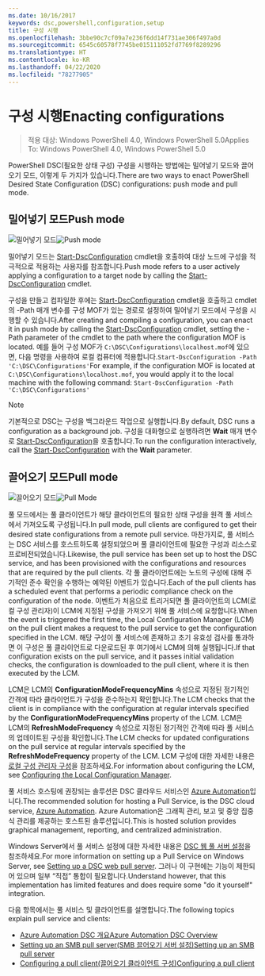 ```yaml
---
ms.date: 10/16/2017
keywords: dsc,powershell,configuration,setup
title: 구성 시행
ms.openlocfilehash: 3bbe90c7cf09a7e236f6dd14f731ae306f497a0d
ms.sourcegitcommit: 6545c60578f7745be015111052fd7769f8289296
ms.translationtype: HT
ms.contentlocale: ko-KR
ms.lasthandoff: 04/22/2020
ms.locfileid: "78277905"
---
```

# <a name="enacting-configurations"></a><span data-ttu-id="ae0d1-103">구성 시행</span><span class="sxs-lookup"><span data-stu-id="ae0d1-103">Enacting configurations</span></span>

> <span data-ttu-id="ae0d1-104">적용 대상: Windows PowerShell 4.0, Windows PowerShell 5.0</span><span class="sxs-lookup"><span data-stu-id="ae0d1-104">Applies To: Windows PowerShell 4.0, Windows PowerShell 5.0</span></span>

<span data-ttu-id="ae0d1-105">PowerShell DSC(필요한 상태 구성) 구성을 시행하는 방법에는 밀어넣기 모드와 끌어오기 모드, 이렇게 두 가지가 있습니다.</span><span class="sxs-lookup"><span data-stu-id="ae0d1-105">There are two ways to enact PowerShell Desired State Configuration (DSC) configurations: push mode and pull mode.</span></span>

## <a name="push-mode"></a><span data-ttu-id="ae0d1-106">밀어넣기 모드</span><span class="sxs-lookup"><span data-stu-id="ae0d1-106">Push mode</span></span>

<span data-ttu-id="ae0d1-107">![밀어넣기 모드](media/enactingConfigurations/pushModel.png "밀어넣기 모드 작동 방식")</span><span class="sxs-lookup"><span data-stu-id="ae0d1-107">![Push mode](media/enactingConfigurations/pushModel.png "How push mode works")</span></span>

<span data-ttu-id="ae0d1-108">밀어넣기 모드는 [Start-DscConfiguration](/powershell/module/psdesiredstateconfiguration/start-dscconfiguration) cmdlet을 호출하여 대상 노드에 구성을 적극적으로 적용하는 사용자를 참조합니다.</span><span class="sxs-lookup"><span data-stu-id="ae0d1-108">Push mode refers to a user actively applying a configuration to a target node by calling the [Start-DscConfiguration](/powershell/module/psdesiredstateconfiguration/start-dscconfiguration) cmdlet.</span></span>

<span data-ttu-id="ae0d1-109">구성을 만들고 컴파일한 후에는 [Start-DscConfiguration](/powershell/module/psdesiredstateconfiguration/start-dscconfiguration) cmdlet을 호출하고 cmdlet의 -Path 매개 변수를 구성 MOF가 있는 경로로 설정하여 밀어넣기 모드에서 구성을 시행할 수 있습니다.</span><span class="sxs-lookup"><span data-stu-id="ae0d1-109">After creating and compiling a configuration, you can enact it in push mode by calling the [Start-DscConfiguration](/powershell/module/psdesiredstateconfiguration/start-dscconfiguration) cmdlet, setting the -Path parameter of the cmdlet to the path where the configuration MOF is located.</span></span> <span data-ttu-id="ae0d1-110">예를 들어 구성 MOF가 `C:\DSC\Configurations\localhost.mof`에 있으면, 다음 명령을 사용하여 로컬 컴퓨터에 적용합니다.`Start-DscConfiguration -Path 'C:\DSC\Configurations'`</span><span class="sxs-lookup"><span data-stu-id="ae0d1-110">For example, if the configuration MOF is located at `C:\DSC\Configurations\localhost.mof`, you would apply it to the local machine with the following command: `Start-DscConfiguration -Path 'C:\DSC\Configurations'`</span></span>

> [!NOTE]
> <span data-ttu-id="ae0d1-111">기본적으로 DSC는 구성을 백그라운드 작업으로 실행합니다.</span><span class="sxs-lookup"><span data-stu-id="ae0d1-111">By default, DSC runs a configuration as a background job.</span></span> <span data-ttu-id="ae0d1-112">구성을 대화형으로 실행하려면 **Wait** 매개 변수로 [Start-DscConfiguration](/powershell/module/psdesiredstateconfiguration/start-dscconfiguration)을 호출합니다.</span><span class="sxs-lookup"><span data-stu-id="ae0d1-112">To run the configuration interactively, call the [Start-DscConfiguration](/powershell/module/psdesiredstateconfiguration/start-dscconfiguration) with the **Wait** parameter.</span></span>

## <a name="pull-mode"></a><span data-ttu-id="ae0d1-113">끌어오기 모드</span><span class="sxs-lookup"><span data-stu-id="ae0d1-113">Pull mode</span></span>

<span data-ttu-id="ae0d1-114">![끌어오기 모드](media/enactingConfigurations/pullModel.png "끌어오기 모드 작동 방식")</span><span class="sxs-lookup"><span data-stu-id="ae0d1-114">![Pull Mode](media/enactingConfigurations/pullModel.png "How pull mode works")</span></span>

<span data-ttu-id="ae0d1-115">풀 모드에서는 풀 클라이언트가 해당 클라이언트의 필요한 상태 구성을 원격 풀 서비스에서 가져오도록 구성됩니다.</span><span class="sxs-lookup"><span data-stu-id="ae0d1-115">In pull mode, pull clients are configured to get their desired state configurations from a remote pull service.</span></span> <span data-ttu-id="ae0d1-116">마찬가지로, 풀 서비스는 DSC 서비스를 호스트하도록 설정되었으며 풀 클라이언트에 필요한 구성과 리소스로 프로비전되었습니다.</span><span class="sxs-lookup"><span data-stu-id="ae0d1-116">Likewise, the pull service has been set up to host the DSC service, and has been provisioned with the configurations and resources that are required by the pull clients.</span></span> <span data-ttu-id="ae0d1-117">각 풀 클라이언트에는 노드의 구성에 대해 주기적인 준수 확인을 수행하는 예약된 이벤트가 있습니다.</span><span class="sxs-lookup"><span data-stu-id="ae0d1-117">Each of the pull clients has a scheduled event that performs a periodic compliance check on the configuration of the node.</span></span> <span data-ttu-id="ae0d1-118">이벤트가 처음으로 트리거되면 풀 클라이언트의 LCM(로컬 구성 관리자)이 LCM에 지정된 구성을 가져오기 위해 풀 서비스에 요청합니다.</span><span class="sxs-lookup"><span data-stu-id="ae0d1-118">When the event is triggered the first time, the Local Configuration Manager (LCM) on the pull client makes a request to the pull service to get the configuration specified in the LCM.</span></span> <span data-ttu-id="ae0d1-119">해당 구성이 풀 서비스에 존재하고 초기 유효성 검사를 통과하면 이 구성은 풀 클라이언트로 다운로드된 후 여기에서 LCM에 의해 실행됩니다.</span><span class="sxs-lookup"><span data-stu-id="ae0d1-119">If that configuration exists on the pull service, and it passes initial validation checks, the configuration is downloaded to the pull client, where it is then executed by the LCM.</span></span>

<span data-ttu-id="ae0d1-120">LCM은 LCM의 **ConfigurationModeFrequencyMins** 속성으로 지정된 정기적인 간격에 따라 클라이언트가 구성을 준수하는지 확인합니다.</span><span class="sxs-lookup"><span data-stu-id="ae0d1-120">The LCM checks that the client is in compliance with the configuration at regular intervals specified by the **ConfigurationModeFrequencyMins** property of the LCM.</span></span> <span data-ttu-id="ae0d1-121">LCM은 LCM의 **RefreshModeFrequency** 속성으로 지정된 정기적인 간격에 따라 풀 서비스의 업데이트된 구성을 확인합니다.</span><span class="sxs-lookup"><span data-stu-id="ae0d1-121">The LCM checks for updated configurations on the pull service at regular intervals specified by the **RefreshModeFrequency** property of the LCM.</span></span> <span data-ttu-id="ae0d1-122">LCM 구성에 대한 자세한 내용은 [로컬 구성 관리자 구성](../managing-nodes/metaConfig.md)을 참조하세요.</span><span class="sxs-lookup"><span data-stu-id="ae0d1-122">For information about configuring the LCM, see [Configuring the Local Configuration Manager](../managing-nodes/metaConfig.md).</span></span>

<span data-ttu-id="ae0d1-123">풀 서비스 호스팅에 권장되는 솔루션은 DSC 클라우드 서비스인 [Azure Automation](https://azure.microsoft.com/services/automation/)입니다.</span><span class="sxs-lookup"><span data-stu-id="ae0d1-123">The recommended solution for hosting a Pull Service, is the DSC cloud service, [Azure Automation](https://azure.microsoft.com/services/automation/).</span></span> <span data-ttu-id="ae0d1-124">Azure Automation은 그래픽 관리, 보고 및 중앙 집중식 관리를 제공하는 호스트된 솔루션입니다.</span><span class="sxs-lookup"><span data-stu-id="ae0d1-124">This is hosted solution provides graphical management, reporting, and centralized administration.</span></span>

<span data-ttu-id="ae0d1-125">Windows Server에서 풀 서비스 설정에 대한 자세한 내용은 [DSC 웹 풀 서버 설정](pullServer.md)을 참조하세요.</span><span class="sxs-lookup"><span data-stu-id="ae0d1-125">For more information on setting up a Pull Service on Windows Server, see [Setting up a DSC web pull server](pullServer.md).</span></span> <span data-ttu-id="ae0d1-126">그러나 이 구현에는 기능이 제한되어 있으며 일부 “직접” 통합이 필요합니다.</span><span class="sxs-lookup"><span data-stu-id="ae0d1-126">Understand however, that this implementation has limited features and does require some "do it yourself" integration.</span></span>

<span data-ttu-id="ae0d1-127">다음 항목에서는 풀 서비스 및 클라이언트를 설명합니다.</span><span class="sxs-lookup"><span data-stu-id="ae0d1-127">The following topics explain pull service and clients:</span></span>

- [<span data-ttu-id="ae0d1-128">Azure Automation DSC 개요</span><span class="sxs-lookup"><span data-stu-id="ae0d1-128">Azure Automation DSC Overview</span></span>](https://docs.microsoft.com/azure/automation/automation-dsc-overview)
- [<span data-ttu-id="ae0d1-129">Setting up an SMB pull server(SMB 끌어오기 서버 설정)</span><span class="sxs-lookup"><span data-stu-id="ae0d1-129">Setting up an SMB pull server</span></span>](pullServerSMB.md)
- [<span data-ttu-id="ae0d1-130">Configuring a pull client(끌어오기 클라이언트 구성)</span><span class="sxs-lookup"><span data-stu-id="ae0d1-130">Configuring a pull client</span></span>](pullClientConfigID.md)
